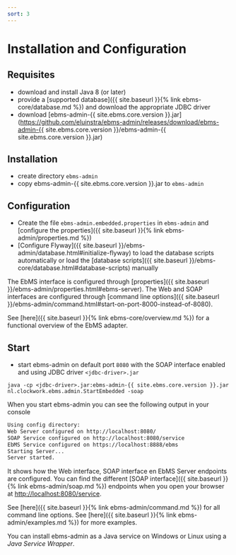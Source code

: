 ```yaml
---
sort: 3
---
```


# Installation and Configuration

## Requisites

- download and install Java 8 (or later)
- provide a [supported database]({{ site.baseurl }}{% link ebms-core/database.md %}) and download the appropriate JDBC driver
- download [ebms-admin-{{ site.ebms.core.version }}.jar](https://github.com/eluinstra/ebms-admin/releases/download/ebms-admin-{{ site.ebms.core.version }}/ebms-admin-{{ site.ebms.core.version }}.jar)

## Installation

- create directory `ebms-admin`
- copy ebms-admin-{{ site.ebms.core.version }}.jar to `ebms-admin`

## Configuration

- Create the file `ebms-admin.embedded.properties` in `ebms-admin` and [configure the properties]({{ site.baseurl }}{% link ebms-admin/properties.md %})
- [Configure Flyway]({{ site.baseurl }}/ebms-admin/database.html#initialize-flyway) to load the database scripts automatically or load the [database scripts]({{ site.baseurl }}/ebms-core/database.html#database-scripts) manually

The EbMS interface is configured through [properties]({{ site.baseurl }}/ebms-admin/properties.html#ebms-server). The Web and SOAP interfaces are configured through [command line options]({{ site.baseurl }}/ebms-admin/command.html#start-on-port-8000-instead-of-8080).

See [here]({{ site.baseurl }}{% link ebms-core/overview.md %}) for a functional overview of the EbMS adapter.

## Start

- start ebms-admin on default port `8080` with the SOAP interface enabled and using JDBC driver `<jdbc-driver>.jar`

```
java -cp <jdbc-driver>.jar:ebms-admin-{{ site.ebms.core.version }}.jar nl.clockwork.ebms.admin.StartEmbedded -soap
```

When you start ebms-admin you can see the following output in your console

```sh
Using config directory: 
Web Server configured on http://localhost:8080/
SOAP Service configured on http://localhost:8080/service
EbMS Service configured on https://localhost:8888/ebms
Starting Server...
Server started.
```

It shows how the Web interface, SOAP interface en EbMS Server endpoints are configured. You can find the different [SOAP interface]({{ site.baseurl }}{% link ebms-admin/soap.md %}) endpoints when you open your browser at [http://localhost:8080/service](http://localhost:8080/service).


See [here]({{ site.baseurl }}{% link ebms-admin/command.md %}) for all command line options. See [here]({{ site.baseurl }}{% link ebms-admin/examples.md %}) for more examples.

You can install ebms-admin as a Java service on Windows or Linux using a *Java Service Wrapper*.
